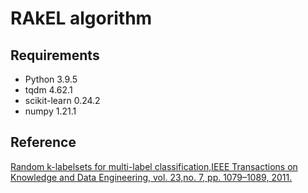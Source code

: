 ﻿# RAkEL algorithm

## Requirements

- Python 3.9.5
- tqdm 4.62.1
- scikit-learn 0.24.2
- numpy 1.21.1

## Reference

[Random k-labelsets for multi-label classification,IEEE Transactions on Knowledge and Data Engineering, vol. 23,no. 7, pp. 1079–1089, 2011.][2]


  [1]: http://mulan.sourceforge.net/datasets-mlc.html
  [2]: https://ieeexplore.ieee.org/abstract/document/5567103



